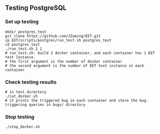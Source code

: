 ## Testing PostgreSQL
### Set up testing
```shell
mkdir postgres_test
git clone https://github.com/JZuming/EET.git
cp EET/scripts/postgres/run_test.sh postgres_test
cd postgres_test
./run_test.sh 2 1 
# run_test.sh: build 2 docker container, and each container has 1 EET test instance.
# the first argument is the number of docker container
# the second argument is the number of EET test instance in each container
```

### Check testing results
```shell
# in test directory
./cat_docker.sh 
# it prints the triggered bug in each container and store the bug-triggering queries in bugs/ directory
```

### Stop testing
```shell
./stop_docker.sh
```

